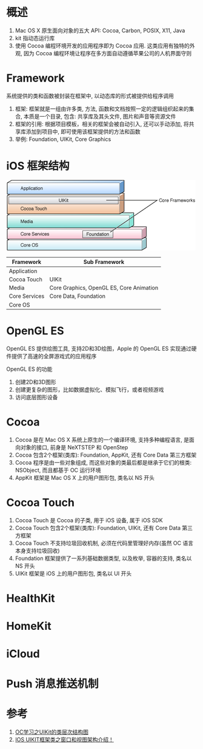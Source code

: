 # 概述

1. Mac OS X 原生面向对象的五大 API: Cocoa, Carbon, POSIX, X11, Java
2. kit 指动态运行库
3. 使用 Cocoa 编程环境开发的应用程序即为 Cocoa 应用. 这类应用有独特的外观, 因为 Cocoa 编程环境让程序在多方面自动遵循苹果公司的人机界面守则

# Framework

系统提供的类和函数被封装在框架中, 以动态库的形式被提供给程序调用

1. 框架: 框架就是一组由许多类, 方法, 函数和文档按照一定的逻辑组织起来的集合, 本质是一个目录, 包含: 共享库及其头文件, 图片和声音等资源文件
2. 框架的引用: 根据项目模板，相关的框架会被自动引入, 还可以手动添加, 将共享库添加到项目中, 即可使用该框架提供的方法和函数
3. 举例: Foundation, UIKit, Core Graphics

# iOS 框架结构

![Cocoa](images/Cocoa.jpg)

| Framework     | Sub Framework                            |
| ------------- | ---------------------------------------- |
| Application   |                                          |
| Cocoa Touch   | UIKit                                    |
| Media         | Core Graphics, OpenGL ES, Core Animation |
| Core Services | Core Data, Foundation                    |
| Core OS       |                                          |

# OpenGL ES

OpenGL ES 提供绘图工具, 支持2D和3D绘图，Apple 的 OpenGL ES 实现通过硬件提供了高速的全屏游戏式的应用程序

OpenGL ES 的功能

1. 创建2D和3D图形
2. 创建更复杂的图形，比如数据虚拟化、模拟飞行，或者视频游戏
3. 访问底层图形设备

# Cocoa

1. Cocoa 是在 Mac OS X 系统上原生的一个编译环境, 支持多种编程语言, 是面向对象的接口, 前身是 NeXTSTEP 和 OpenStep
2. Cocoa 包含2个框架(类库): Foundation, AppKit, 还有 Core Data 第三方框架
3. Cocoa 程序是由一些对象组成, 而这些对象的类最后都是继承于它们的根类: NSObject, 而且都基于 OC 运行环境
4. AppKit 框架是 Mac OS X 上的用户图形包, 类名以 NS 开头

# Cocoa Touch

1. Cocoa Touch 是 Cocoa 的子类, 用于 iOS 设备, 属于 iOS SDK
2. Cocoa Touch 包含2个框架(类库): Foundation, UIKit, 还有 Core Data 第三方框架
3. Cocoa Touch 不支持垃圾回收机制, 必须在代码里管理好内存(虽然 OC 语言本身支持垃圾回收)
4. Foundation 框架提供了一系列基础数据类型, 以及枚举, 容器的支持, 类名以 NS 开头
5. UIKit 框架是 iOS 上的用户图形包, 类名以 UI 开头

# HealthKit

# HomeKit

# iCloud

# Push 消息推送机制

# 参考

1. [OC学习之UIKit的类层次结构图](http://blog.csdn.net/heyddo/article/details/9631919)
2. [IOS UIKIT框架类之窗口和视图架构介绍！](http://blog.csdn.net/qq_31082775/article/details/50424454)
